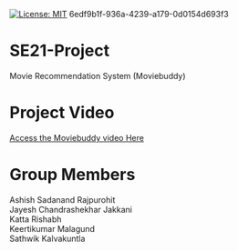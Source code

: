 [![License: MIT](https://img.shields.io/badge/License-MIT-yellow.svg)](https://opensource.org/licenses/MIT)
6edf9b1f-936a-4239-a179-0d0154d693f3
# SE21-Project</br>
Movie Recommendation System (Moviebuddy)

# Project Video</br>
[Access the Moviebuddy video Here](https://www.youtube.com/watch?v=VSHciMDTlO8)

# Group Members</br>
Ashish Sadanand Rajpurohit</br>
Jayesh Chandrashekhar Jakkani</br>
Katta Rishabh</br>
Keertikumar Malagund</br>
Sathwik Kalvakuntla</br>
